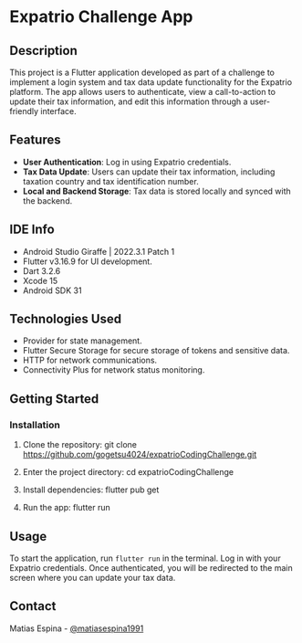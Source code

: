 # Expatrio Challenge App

## Description
This project is a Flutter application developed as part of a challenge to implement a login system and tax data update functionality for the Expatrio platform. The app allows users to authenticate, view a call-to-action to update their tax information, and edit this information through a user-friendly interface.

## Features
- **User Authentication**: Log in using Expatrio credentials.
- **Tax Data Update**: Users can update their tax information, including taxation country and tax identification number.
- **Local and Backend Storage**: Tax data is stored locally and synced with the backend.

## IDE Info
- Android Studio Giraffe | 2022.3.1 Patch 1
- Flutter v3.16.9 for UI development.
- Dart 3.2.6
- Xcode 15
- Android SDK 31


## Technologies Used
- Provider for state management.
- Flutter Secure Storage for secure storage of tokens and sensitive data.
- HTTP for network communications.
- Connectivity Plus for network status monitoring.

## Getting Started


### Installation
1. Clone the repository:
   git clone https://github.com/gogetsu4024/expatrioCodingChallenge.git


2. Enter the project directory:
   cd expatrioCodingChallenge


3. Install dependencies:
   flutter pub get


4. Run the app:
   flutter run


## Usage
To start the application, run `flutter run` in the terminal. Log in with your Expatrio credentials. Once authenticated, you will be redirected to the main screen where you can update your tax data.


## Contact
Matias Espina - [@matiasespina1991](https://www.linkedin.com/in/matiasespina/)
